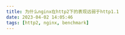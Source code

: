 ```yaml
---
title: 为什么nginx在http2下的表现远弱于http1.1
date: 2023-04-02 14:05:46
tags: [http2, nginx, benchmark]
---
```

